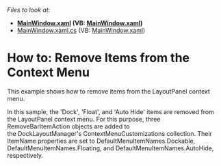 <!-- default file list -->
*Files to look at*:

* **[MainWindow.xaml](./CS/DXDockingSample/MainWindow.xaml) (VB: [MainWindow.xaml](./VB/DXDockingSample/MainWindow.xaml))**
* [MainWindow.xaml.cs](./CS/DXDockingSample/MainWindow.xaml.cs) (VB: [MainWindow.xaml](./VB/DXDockingSample/MainWindow.xaml))
<!-- default file list end -->
# How to: Remove Items from the Context Menu


<p>This example shows how to remove items from the LayoutPanel context menu.</p>
<p>In this sample, the 'Dock', 'Float', and 'Auto Hide' items are removed from the LayoutPanel context menu. For this purpose, three RemoveBarItemAction objects are added to the DockLayoutManager's ContextMenuCustomizations collection. Their ItemName properties are set to DefaultMenuItemNames.Dockable, DefaultMenuItemNames.Floating, and DefaultMenuItemNames.AutoHide, respectively.</p>

<br/>


